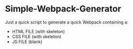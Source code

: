 # Simple-Webpack-Generator

Just a quick script to generate a quick Webpack containing a:

<ul>
    <li>HTML FILE (with skeleton)</li>
    <li>CSS FILE (with skeleton)</li>
    <li>JS FILE (blank)</li>
</ul>
